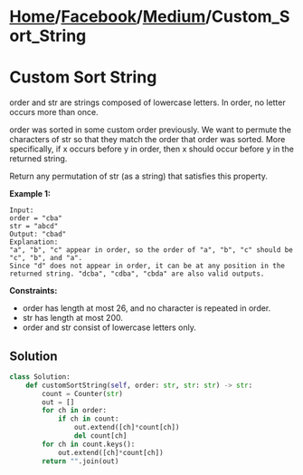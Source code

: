 # [Home](./../..)/[Facebook](./..)/[Medium](./)/Custom_Sort_String
<h1>Custom Sort String</h1>

<p>
order and str are strings composed of lowercase letters. In order, no letter occurs more than once.
</p>
<p>
order was sorted in some custom order previously. We want to permute the characters of str so that they match the order that order was sorted. More specifically, if x occurs before y in order, then x should occur before y in the returned string.
</p>
<p>
Return any permutation of str (as a string) that satisfies this property.
</p>

<b>Example 1:</b>

    Input: 
    order = "cba"
    str = "abcd"
    Output: "cbad"
    Explanation: 
    "a", "b", "c" appear in order, so the order of "a", "b", "c" should be "c", "b", and "a". 
    Since "d" does not appear in order, it can be at any position in the returned string. "dcba", "cdba", "cbda" are also valid outputs.

<b>Constraints:</b>

- order has length at most 26, and no character is repeated in order.
- str has length at most 200.
- order and str consist of lowercase letters only.

<h2>Solution</h2>

```python
class Solution:
    def customSortString(self, order: str, str: str) -> str:
        count = Counter(str)
        out = []
        for ch in order:
            if ch in count:
                out.extend([ch]*count[ch])
                del count[ch]
        for ch in count.keys():
            out.extend([ch]*count[ch])
        return "".join(out)
```
